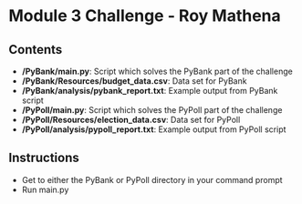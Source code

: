 # Module 3 Challenge - Roy Mathena
 
## Contents
- **/PyBank/main.py**: Script which solves the PyBank part of the challenge
- **/PyBank/Resources/budget_data.csv**: Data set for PyBank
- **/PyBank/analysis/pybank_report.txt**: Example output from PyBank script
- **/PyPoll/main.py**: Script which solves the PyPoll part of the challenge
- **/PyPoll/Resources/election_data.csv**: Data set for PyPoll
- **/PyPoll/analysis/pypoll_report.txt**: Example output from PyPoll script

## Instructions
- Get to either the PyBank or PyPoll directory in your command prompt
- Run main.py
